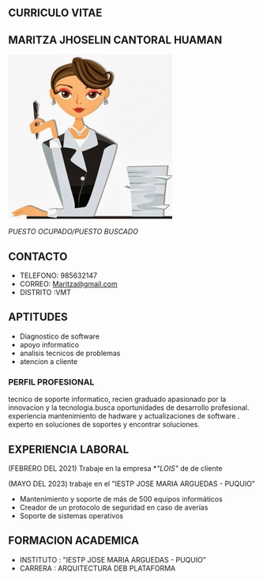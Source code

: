 ## CURRICULO VITAE
## MARITZA JHOSELIN CANTORAL HUAMAN
![Alt text](image-1.png)

*PUESTO OCUPADO/PUESTO BUSCADO*
## CONTACTO
* TELEFONO: 985632147
* CORREO: Maritza@gmail.com
* DISTRITO :VMT

## APTITUDES
- Diagnostico de software
- apoyo informatico
- analisis tecnicos  de problemas
- atencion a cliente 


### PERFIL PROFESIONAL
tecnico de soporte informatico, recien graduado  apasionado por la innovacion y la tecnologia.busca oportunidades  de desarrollo profesional. experiencia  mantenimiento de hadware y actualizaciones de software . experto en  soluciones de soportes
y encontrar soluciones.

## EXPERIENCIA LABORAL
(FEBRERO DEL 2021)  Trabaje en la empresa **"LOIS"* de de cliente 

(MAYO DEL 2023) trabaje en el "IESTP JOSE MARIA ARGUEDAS - PUQUIO"
- Mantenimiento y soporte de más de 500 equipos informáticos
- Creador de un protocolo de seguridad en caso de averías
- Soporte de sistemas operativos  
## FORMACION ACADEMICA
- INSTITUTO : "IESTP JOSE MARIA ARGUEDAS - PUQUIO"
- CARRERA : ARQUITECTURA DEB PLATAFORMA
